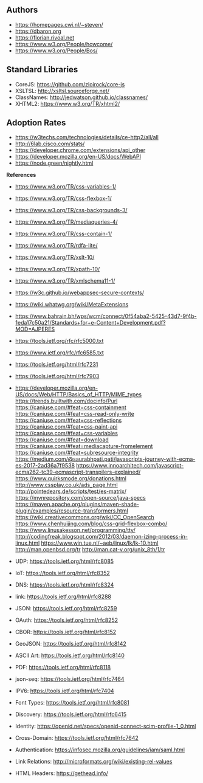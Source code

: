 ## Authors

* https://homepages.cwi.nl/~steven/
* https://dbaron.org
* https://florian.rivoal.net
* https://www.w3.org/People/howcome/
* https://www.w3.org/People/Bos/

## Standard Libraries

* CoreJS: https://github.com/zloirock/core-js
* XSLTSL: http://xsltsl.sourceforge.net/
* ClassNames: http://jedwatson.github.io/classnames/
* XHTML2: https://www.w3.org/TR/xhtml2/

## Adoption Rates

* https://w3techs.com/technologies/details/ce-http2/all/all
* http://6lab.cisco.com/stats/
* https://developer.chrome.com/extensions/api_other
* https://developer.mozilla.org/en-US/docs/WebAPI
* https://node.green/nightly.html

**References**

* https://www.w3.org/TR/css-variables-1/
* https://www.w3.org/TR/css-flexbox-1/
* https://www.w3.org/TR/css-backgrounds-3/
* https://www.w3.org/TR/mediaqueries-4/
* https://www.w3.org/TR/css-contain-1/
* https://www.w3.org/TR/rdfa-lite/
* https://www.w3.org/TR/xslt-10/
* https://www.w3.org/TR/xpath-10/
* https://www.w3.org/TR/xmlschema11-1/
* https://w3c.github.io/webappsec-secure-contexts/
* https://wiki.whatwg.org/wiki/MetaExtensions
* https://www.bahrain.bh/wps/wcm/connect/0f54aba2-5425-43d7-9f4b-1eda17c50a21/Standards+for+e-Content+Development.pdf?MOD=AJPERES
* https://tools.ietf.org/rfc/rfc5000.txt
* https://www.ietf.org/rfc/rfc6585.txt
* https://tools.ietf.org/html/rfc7231
* https://tools.ietf.org/html/rfc7903
* https://developer.mozilla.org/en-US/docs/Web/HTTP/Basics_of_HTTP/MIME_types
https://trends.builtwith.com/docinfo/Purl
https://caniuse.com/#feat=css-containment
https://caniuse.com/#feat=css-read-only-write
https://caniuse.com/#feat=css-reflections
https://caniuse.com/#feat=css-paint-api
https://caniuse.com/#feat=css-variables
https://caniuse.com/#feat=download
https://caniuse.com/#feat=mediacapture-fromelement
https://caniuse.com/#feat=subresource-integrity
https://medium.com/@saurabhpati.pati/javascripts-journey-with-ecma-es-2017-2ad36a7f9538
https://www.innoarchitech.com/javascript-ecma262-tc39-ecmascript-transpilers-explained/
https://www.quirksmode.org/donations.html
http://www.cssplay.co.uk/ads_page.html
http://pointedears.de/scripts/test/es-matrix/
https://mvnrepository.com/open-source/java-specs
https://maven.apache.org/plugins/maven-shade-plugin/examples/resource-transformers.html
https://wiki.creativecommons.org/wiki/CC_OpenSearch
https://www.chenhuijing.com/blog/css-grid-flexbox-combo/
https://www.linusakesson.net/programming/tty/
http://codingfreak.blogspot.com/2012/03/daemon-izing-process-in-linux.html
https://www.win.tue.nl/~aeb/linux/lk/lk-10.html
http://man.openbsd.org/tr
http://man.cat-v.org/unix_8th/1/tr

* UDP: https://tools.ietf.org/html/rfc8085
* IoT: https://tools.ietf.org/html/rfc8352
* DNS: https://tools.ietf.org/html/rfc8324
* link: https://tools.ietf.org/html/rfc8288
* JSON: https://tools.ietf.org/html/rfc8259
* OAuth: https://tools.ietf.org/html/rfc8252
* CBOR: https://tools.ietf.org/html/rfc8152
* GeoJSON: https://tools.ietf.org/html/rfc8142
* ASCII Art: https://tools.ietf.org/html/rfc8140
* PDF: https://tools.ietf.org/html/rfc8118
* json-seq: https://tools.ietf.org/html/rfc7464
* IPV6: https://tools.ietf.org/html/rfc7404
* Font Types: https://tools.ietf.org/html/rfc8081
* Discovery: https://tools.ietf.org/html/rfc6415
* Identity: https://openid.net/specs/openid-connect-scim-profile-1_0.html
* Cross-Domain: https://tools.ietf.org/html/rfc7642
* Authentication: https://infosec.mozilla.org/guidelines/iam/saml.html
* Link Relations: http://microformats.org/wiki/existing-rel-values
* HTML Headers: https://gethead.info/